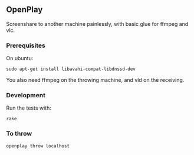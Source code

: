 ## OpenPlay
Screenshare to another machine painlessly, with basic glue for ffmpeg and vlc.

### Prerequisites
On ubuntu:

    sudo apt-get install libavahi-compat-libdnssd-dev

You also need ffmpeg on the throwing machine, and vld on the receiving.

### Development
Run the tests with:

    rake

### To throw
    openplay throw localhost
